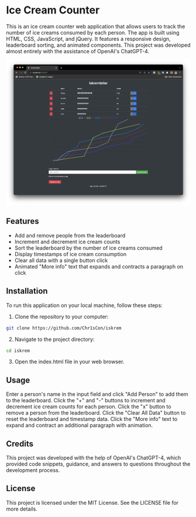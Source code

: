 # Ice Cream Counter

This is an ice cream counter web application that allows users to track the number of ice creams consumed by each person. The app is built using HTML, CSS, JavaScript, and jQuery. It features a responsive design, leaderboard sorting, and animated components. This project was developed almost entirely with the assistance of OpenAI's ChatGPT-4.

![Ice Cream Counter](https://github.com/Chr1sCon/iskrem/blob/main/screenshot.png)

## Features

- Add and remove people from the leaderboard
- Increment and decrement ice cream counts
- Sort the leaderboard by the number of ice creams consumed
- Display timestamps of ice cream consumption
- Clear all data with a single button click
- Animated "More info" text that expands and contracts a paragraph on click

## Installation

To run this application on your local machine, follow these steps:

1. Clone the repository to your computer:

```bash
git clone https://github.com/Chr1sCon/iskrem
```

2. Navigate to the project directory:

```bash
cd iskrem
```

3. Open the index.html file in your web browser.

## Usage

Enter a person's name in the input field and click "Add Person" to add them to the leaderboard.
Click the "+" and "-" buttons to increment and decrement ice cream counts for each person.
Click the "x" button to remove a person from the leaderboard.
Click the "Clear All Data" button to reset the leaderboard and timestamp data.
Click the "More info" text to expand and contract an additional paragraph with animation.

## Credits

This project was developed with the help of OpenAI's ChatGPT-4, which provided code snippets, guidance, and answers to questions throughout the development process.

## License

This project is licensed under the MIT License. See the LICENSE file for more details.